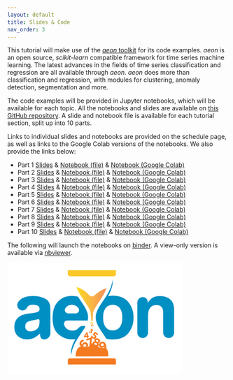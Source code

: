 ```yaml
---
layout: default
title: Slides & Code
nav_order: 3
---
```


This tutorial will make use of the [_aeon_ toolkit](https://www.aeon-toolkit.org/) for its code examples. _aeon_ is an open source, _scikit-learn_ compatible framework for time series machine learning. The latest advances in the fields of time series classification and regression are all available through _aeon_. _aeon_ does more than classification and regression, with modules for clustering, anomaly detection, segmentation and more.

The code examples will be provided in Jupyter notebooks, which will be available for each topic. All the notebooks and slides are available on [this GitHub repository](https://github.com/aeon-tutorials/KDD-2024). A slide and notebook file is available for each tutorial section, split up into 10 parts.

Links to individual slides and notebooks are provided on the schedule page, as well as links to the Google Colab versions of the notebooks. We also provide the links below:

- Part 1 [Slides](https://github.com/aeon-tutorials/KDD-2024/blob/main/Slides/part1_Introduction.pptx) & [Notebook (file)](https://github.com/aeon-tutorials/KDD-2024/blob/main/Notebooks/part1_introduction.ipynb) & [Notebook (Google Colab)](https://colab.research.google.com/github/aeon-tutorials/KDD-2024/blob/main/Notebooks/part1_introduction.ipynb)
- Part 2 [Slides](https://github.com/aeon-tutorials/KDD-2024/blob/main/Slides/part2_distance_based.pptx) & [Notebook (file)](https://github.com/aeon-tutorials/KDD-2024/blob/main/Notebooks/part2_distance_based.ipynb) & [Notebook (Google Colab)](https://colab.research.google.com/github/aeon-tutorials/KDD-2024/blob/main/Notebooks/part2_distance_based.ipynb)
- Part 3 [Slides](https://github.com/aeon-tutorials/KDD-2024/blob/main/Slides/part3_convolution_based.pptx) & [Notebook (file)](https://github.com/aeon-tutorials/KDD-2024/blob/main/Notebooks/part3_convolution_based.ipynb) & [Notebook (Google Colab)](https://colab.research.google.com/github/aeon-tutorials/KDD-2024/blob/main/Notebooks/part3_convolution_based.ipynb)
- Part 4 [Slides](https://github.com/aeon-tutorials/KDD-2024/blob/main/Slides/part4_feature_based.pptx) & [Notebook (file)](https://github.com/aeon-tutorials/KDD-2024/blob/main/Notebooks/part4_feature_based.ipynb) & [Notebook (Google Colab)](https://colab.research.google.com/github/aeon-tutorials/KDD-2024/blob/main/Notebooks/part4_feature_based.ipynb)
- Part 5 [Slides](https://github.com/aeon-tutorials/KDD-2024/blob/main/Slides/part5_interval_based.pptx) & [Notebook (file)](https://github.com/aeon-tutorials/KDD-2024/blob/main/Notebooks/part5_interval_based.ipynb) & [Notebook (Google Colab)](https://colab.research.google.com/github/aeon-tutorials/KDD-2024/blob/main/Notebooks/part5_interval_based.ipynb)
- Part 6 [Slides](https://github.com/aeon-tutorials/KDD-2024/blob/main/Slides/part6_dictionary_based.pdf) & [Notebook (file)](https://github.com/aeon-tutorials/KDD-2024/blob/main/Notebooks/part6_dictionary_based.ipynb) & [Notebook (Google Colab)](https://colab.research.google.com/github/aeon-tutorials/KDD-2024/blob/main/Notebooks/part6_dictionary_based.ipynb)
- Part 7 [Slides](https://github.com/aeon-tutorials/KDD-2024/blob/main/Slides/part7_deep_learning_based.pdf) & [Notebook (file)](https://github.com/aeon-tutorials/KDD-2024/blob/main/Notebooks/part7_deep_learning_based.ipynb) & [Notebook (Google Colab)](https://colab.research.google.com/github/aeon-tutorials/KDD-2024/blob/main/Notebooks/part7_deep_learning_based.ipynb)
- Part 8 [Slides](https://github.com/aeon-tutorials/KDD-2024/blob/main/Slides/part8_shapelet_based.pptx) & [Notebook (file)](https://github.com/aeon-tutorials/KDD-2024/blob/main/Notebooks/part8_shapelet_based.ipynb) & [Notebook (Google Colab)](https://colab.research.google.com/github/aeon-tutorials/KDD-2024/blob/main/Notebooks/part8_shapelet_based.ipynb)
- Part 9 [Slides](https://github.com/aeon-tutorials/KDD-2024/blob/main/Slides/part9_hybrids.pptx) & [Notebook (file)](https://github.com/aeon-tutorials/KDD-2024/blob/main/Notebooks/part9_hybrids.ipynb) & [Notebook (Google Colab)](https://colab.research.google.com/github/aeon-tutorials/KDD-2024/blob/main/Notebooks/part9_hybrids.ipynb)
- Part 10 [Slides](https://github.com/aeon-tutorials/KDD-2024/blob/main/Slides/part10_conclusions.pptx) & [Notebook (file)](https://github.com/aeon-tutorials/KDD-2024/blob/main/Notebooks/part10_conclusions.ipynb) & [Notebook (Google Colab)](https://colab.research.google.com/github/aeon-tutorials/KDD-2024/blob/main/Notebooks/part10_conclusions.ipynb)

The following will launch the notebooks on [binder](https://mybinder.org/v2/gh/aeon-tutorials/KDD-2024/main). A view-only version is available via [nbviewer](https://nbviewer.org/github/aeon-tutorials/KDD-2024/tree/main/Notebooks/).

<img src="images/logo/aeon.png" alt="aeon logo" width="400"/>
